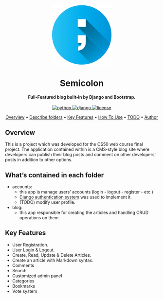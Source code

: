 <div align="center">
  <a href="#"><img src="./blog/static/semicolon.png" alt="Semicolon" width="200"></a>
  <h1>Semicolon</h1>
</div>

<h4 align="center">Full-Featured blog built-in by Django and Bootstrap.</h4>

<p align="center">
  <a href="https://python.org/downloads/">
    <img src="https://img.shields.io/pypi/pyversions/Django.svg" alt="python">
  </a>
  <a href="https://djangoproject.com/">
    <img src="https://img.shields.io/badge/django-4.0-success.svg" alt="django">
  </a>
  <a href="https://choosealicense.com/licenses/gpl-3.0/">
    <img src="https://img.shields.io/badge/license-GPL--3.0-green" alt="license">
  </a>
</p>
<p align="center">
  <a href="#overview">Overview</a> •
  <a href="#describe">Describe folders</a> •
  <a href="#key-features">Key Features</a> •
  <a href="#how-to-use">How To Use</a> •
  <a href="#todo">TODO</a> •
  <a href="#author">Author</a> 
</p>

<!-- ![screenshot](https://raw.githubusercontent.com/amitmerchant1990/electron-markdownify/master/app/img/markdownify.gif) -->

<a name = "overview"></a>

## Overview

This is a project which was developed for the CS50 web course final project. The application contained within is a CMS-style blog site where developers can publish their blog posts and comment on other developers' posts in addition to other options.

<a name = "describe"></a>

## What’s contained in each folder

- accounts:
  - this app is manage users' accounts (login - logout - register - etc.)
  - [Django authentication system](https://docs.djangoproject.com/en/4.1/topics/auth/default/) was used to implement it.
  - (TODO) modify user profile.
- blog:
  - this app responsible for creating the articles and handling CRUD operations on them.

<a name = "key-features"></a>

## Key Features
- User Registration.
- User Login & Logout.
- Create, Read, Update & Delete Articles.
- Create an article with Markdown syntax.
- Comments
- Search
- Customized admin panel
- Categories
- Bookmarks
- Vote system


